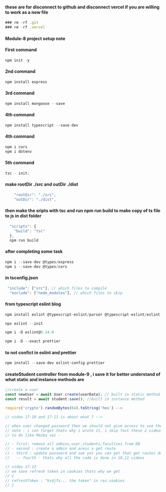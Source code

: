 #### these are for disconnect to github and disconnect vercel if you are willing to work as a new file

```javascript
### rm -rf .git
### rm -rf .vercel
```

#### Module-8 project setup note

#### First command

```javascript
npm init -y
```

#### 2nd command

```javascript
npm install express
```

#### 3rd command

```javascript
npm install mongoose --save
```

#### 4th command

```javascript
npm install typescript --save-dev
```

#### 4th command

```javascript
npm i cors
npm i dotenv
```

#### 5th command

```javascript
tsc - init;
```

#### make rootDir ./src and outDir ./dist

```javascript
    "rootDir": "./src",
    "outDir": "./dist",
```

#### then make the sripts with tsc and run npm run build to make copy of ts file to js in dist folder

```javascript
  "scripts": {
    "build": "tsc"
  },
  npm run build
```

#### after completing some task

```javascript
npm i --save-dev @types/express
npm i --save-dev @types/cors
```

#### in tsconfig.json

```javascript
 "include": ["src"], // which files to compile
  "exclude": ["node_modules"], // which files to skip
```

#### from typescript eslint blog

```javascript
npm install eslint @typescript-eslint/parser @typescript-eslint/eslint-plugin --save-dev
```

```javascript
npx eslint --init
```

```javascript
npm i -D eslint@9.14.0
```

```javascript
npm i -D --exact prettier
```

#### to not confict in eslint and prettier

```javascript
npm install --save-dev eslint-config-prettier
```

#### createStudent controller from module-9 , i save it for better understand of what static and instance methods are

```javascript
//create a user
const newUser = await User.create(userData); // built in static method
const result = await student.save(); //built in instance method
```

```javascript
require('crypto').randomBytes(64).toString('hex') -->

// video 17-10 and 17-11 is about what ? -->

// when user changed password then we should not give access to use the previously created token.we should create new valid token for that user.this is doing in 10,11 video-
// note : i can forget thats why i wrote it, i skip fast these 2 videos.
// to do like Mezba vai -

// - first: remove all admins,user,students,faculties from DB
// - second : create a admin and acess a get route
// - third : update password and see yet you can get that get routes data ,it should not be
//   -- fourth - thats why all the code is done in 10,11 videos

// video 17-13
// we save refresh token in cookies thats why we get
// {
// refreshToken : "ksdjfs... the token" in res.cookies
// }
```
